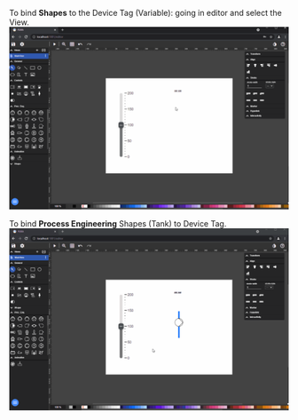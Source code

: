 To bind **Shapes** to the Device Tag (Variable): going in editor and select the View.
![](images/fuxa-shapes.gif)

To bind **Process Engineering** Shapes (Tank) to Device Tag.
![](images/fuxa-proceng.gif)
